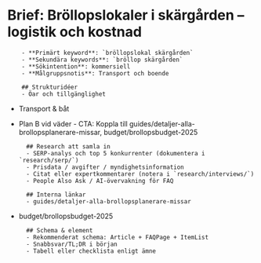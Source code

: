 # Brief: Bröllopslokaler i skärgården – logistik och kostnad

        - **Primärt keyword**: `bröllopslokal skärgården`
        - **Sekundära keywords**: `bröllop skärgården`
        - **Sökintention**: kommersiell
        - **Målgruppsnotis**: Transport och boende

        ## Strukturidéer
        - Öar och tillgänglighet

- Transport & båt
- Plan B vid väder - CTA: Koppla till guides/detaljer-alla-brollopsplanerare-missar, budget/brollopsbudget-2025

        ## Research att samla in
        - SERP-analys och top 5 konkurrenter (dokumentera i `research/serp/`)
        - Prisdata / avgifter / myndighetsinformation
        - Citat eller expertkommentarer (notera i `research/interviews/`)
        - People Also Ask / AI-övervakning för FAQ

        ## Interna länkar
        - guides/detaljer-alla-brollopsplanerare-missar

- budget/brollopsbudget-2025

        ## Schema & element
        - Rekommenderat schema: Article + FAQPage + ItemList
        - Snabbsvar/TL;DR i början
        - Tabell eller checklista enligt ämne
